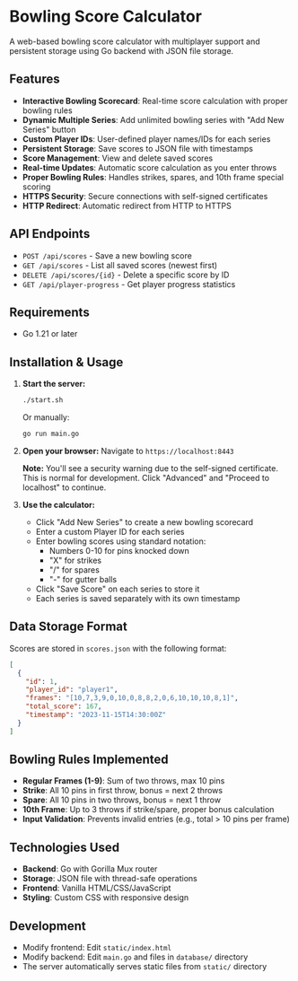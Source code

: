 # Bowling Score Calculator

A web-based bowling score calculator with multiplayer support and persistent storage using Go backend with JSON file storage.

## Features

- **Interactive Bowling Scorecard**: Real-time score calculation with proper bowling rules
- **Dynamic Multiple Series**: Add unlimited bowling series with "Add New Series" button  
- **Custom Player IDs**: User-defined player names/IDs for each series
- **Persistent Storage**: Save scores to JSON file with timestamps
- **Score Management**: View and delete saved scores
- **Real-time Updates**: Automatic score calculation as you enter throws
- **Proper Bowling Rules**: Handles strikes, spares, and 10th frame special scoring
- **HTTPS Security**: Secure connections with self-signed certificates
- **HTTP Redirect**: Automatic redirect from HTTP to HTTPS

## API Endpoints

- `POST /api/scores` - Save a new bowling score
- `GET /api/scores` - List all saved scores (newest first)  
- `DELETE /api/scores/{id}` - Delete a specific score by ID
- `GET /api/player-progress` - Get player progress statistics

## Requirements

- Go 1.21 or later

## Installation & Usage

1. **Start the server:**
   ```bash
   ./start.sh
   ```
   
   Or manually:
   ```bash
   go run main.go
   ```

2. **Open your browser:**
   Navigate to `https://localhost:8443`
   
   **Note:** You'll see a security warning due to the self-signed certificate. This is normal for development. Click "Advanced" and "Proceed to localhost" to continue.

3. **Use the calculator:**
   - Click "Add New Series" to create a new bowling scorecard
   - Enter a custom Player ID for each series
   - Enter bowling scores using standard notation:
     - Numbers 0-10 for pins knocked down
     - "X" for strikes
     - "/" for spares
     - "-" for gutter balls
   - Click "Save Score" on each series to store it
   - Each series is saved separately with its own timestamp

## Data Storage Format

Scores are stored in `scores.json` with the following format:

```json
[
  {
    "id": 1,
    "player_id": "player1",
    "frames": "[10,7,3,9,0,10,0,8,8,2,0,6,10,10,10,8,1]",
    "total_score": 167,
    "timestamp": "2023-11-15T14:30:00Z"
  }
]
```

## Bowling Rules Implemented

- **Regular Frames (1-9)**: Sum of two throws, max 10 pins
- **Strike**: All 10 pins in first throw, bonus = next 2 throws  
- **Spare**: All 10 pins in two throws, bonus = next 1 throw
- **10th Frame**: Up to 3 throws if strike/spare, proper bonus calculation
- **Input Validation**: Prevents invalid entries (e.g., total > 10 pins per frame)

## Technologies Used

- **Backend**: Go with Gorilla Mux router
- **Storage**: JSON file with thread-safe operations
- **Frontend**: Vanilla HTML/CSS/JavaScript  
- **Styling**: Custom CSS with responsive design

## Development

- Modify frontend: Edit `static/index.html`
- Modify backend: Edit `main.go` and files in `database/` directory
- The server automatically serves static files from `static/` directory
